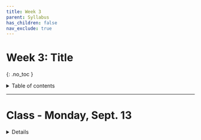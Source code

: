```yaml
---
title: Week 3
parent: Syllabus
has_children: false
nav_exclude: true
---
```


# Week 3: Title
{: .no_toc }

<details closed markdown="block">
  <summary>
    Table of contents
  </summary>
  {: .text-delta }
1. TOC
{:toc}
</details>

---

<!-- ########################################################################### -->

# Class - Monday, Sept. 13

<details closed markdown="block">
  <summary>Details</summary>

+ [**Class notes**](Class1/XDASI_SummaryStats.html)

+ [**Class exercise and dataset**](Class1/mouse_genes.zip)

</details>

<!-- ########################################################################### -->

<!-- ########################################################################### -->

<!-- # Class - Thursday, Sept. 16

<details closed markdown="block">
  <summary>Details</summary>

</details> -->

<!-- ########################################################################### -->

<!-- ########################################################################### -->

<!-- # Recitation - Friday, Sept. 17

<details closed markdown="block">
  <summary>Details</summary>

</details> -->

<!-- ########################################################################### -->

